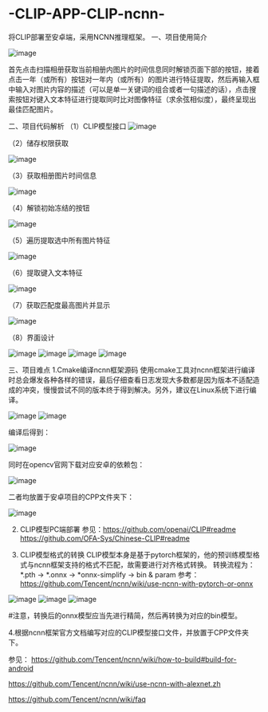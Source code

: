 # -CLIP-APP-CLIP-ncnn-
将CLIP部署至安卓端，采用NCNN推理框架。
一、项目使用简介
  
![image](https://github.com/ChenYusong01/CLIP-imagesearch-APP-powered-by-CLIP-ncnn-Andriod-/assets/91783123/63456f96-af75-46f6-af77-47887d48a3f1)

首先点击扫描相册获取当前相册内图片的时间信息同时解锁页面下部的按钮，接着点击一年（或所有）按钮对一年内（或所有）的图片进行特征提取，然后再输入框中输入对图片内容的描述（可以是单一关键词的组合或者一句描述的话），点击搜索按钮对键入文本特征进行提取同时比对图像特征（求余弦相似度），最终呈现出最佳匹配图片。






二、项目代码解析
（1）CLIP模型接口
 ![image](https://github.com/ChenYusong01/CLIP-imagesearch-APP-powered-by-CLIP-ncnn-Andriod-/assets/91783123/399767e5-3a69-4170-9c9b-ed0d86f1adb0)


（2）储存权限获取

 ![image](https://github.com/ChenYusong01/CLIP-imagesearch-APP-powered-by-CLIP-ncnn-Andriod-/assets/91783123/2ad9ec47-e56d-4e83-a3d8-b373adf48e3a)


（3）获取相册图片时间信息
 
![image](https://github.com/ChenYusong01/CLIP-imagesearch-APP-powered-by-CLIP-ncnn-Andriod-/assets/91783123/3de519ab-df4e-49c0-a650-b9b4ec0a47fa)

（4）解锁初始冻结的按钮

 ![image](https://github.com/ChenYusong01/CLIP-imagesearch-APP-powered-by-CLIP-ncnn-Andriod-/assets/91783123/af97fa9d-f210-4cda-9b4b-0596bc8302f5)


（5）遍历提取选中所有图片特征
 
![image](https://github.com/ChenYusong01/CLIP-imagesearch-APP-powered-by-CLIP-ncnn-Andriod-/assets/91783123/71888fed-2a58-4ecc-96fb-294514dfbbc1)

（6）提取键入文本特征

 ![image](https://github.com/ChenYusong01/CLIP-imagesearch-APP-powered-by-CLIP-ncnn-Andriod-/assets/91783123/831544da-4ab8-4d56-ae00-6d0580eb869f)


（7）获取匹配度最高图片并显示
 
 ![image](https://github.com/ChenYusong01/CLIP-imagesearch-APP-powered-by-CLIP-ncnn-Andriod-/assets/91783123/359aac2e-f0e1-48fd-8414-03e67aed4486)



（8）界面设计
 
 ![image](https://github.com/ChenYusong01/CLIP-imagesearch-APP-powered-by-CLIP-ncnn-Andriod-/assets/91783123/7473dc09-5cba-4c55-a07f-ac0de8af3fc0)
 ![image](https://github.com/ChenYusong01/CLIP-imagesearch-APP-powered-by-CLIP-ncnn-Andriod-/assets/91783123/11bbbbd6-650b-473b-9db3-cdb30a45fa98)
![image](https://github.com/ChenYusong01/CLIP-imagesearch-APP-powered-by-CLIP-ncnn-Andriod-/assets/91783123/48325284-f143-4b70-aad9-d0bf4ce6b241)
![image](https://github.com/ChenYusong01/CLIP-imagesearch-APP-powered-by-CLIP-ncnn-Andriod-/assets/91783123/fa77a9ba-bc22-4eb6-8f02-fd8f28cd755e)


 
 
三、项目难点
1.Cmake编译ncnn框架源码
使用cmake工具对ncnn框架进行编译时总会爆发各种各样的错误，最后仔细查看日志发现大多数都是因为版本不适配造成的冲突，慢慢尝试不同的版本终于得到解决。另外，建议在Linux系统下进行编译。

![image](https://github.com/ChenYusong01/CLIP-imagesearch-APP-powered-by-CLIP-ncnn-Andriod-/assets/91783123/e0c54241-517f-427b-b986-45ec65affd1c)
![image](https://github.com/ChenYusong01/CLIP-imagesearch-APP-powered-by-CLIP-ncnn-Andriod-/assets/91783123/c0b10d9f-63b9-4ed4-b1d3-f86561e5e892)
 
编译后得到：

![image](https://github.com/ChenYusong01/CLIP-imagesearch-APP-powered-by-CLIP-ncnn-Andriod-/assets/91783123/16d354af-5530-4e25-a5a8-4afe7be4e2c6)

同时在opencv官网下载对应安卓的依赖包：

 ![image](https://github.com/ChenYusong01/CLIP-imagesearch-APP-powered-by-CLIP-ncnn-Andriod-/assets/91783123/9f997bfb-b789-478c-b3d7-abd814c64dad)

二者均放置于安卓项目的CPP文件夹下：

 ![image](https://github.com/ChenYusong01/CLIP-imagesearch-APP-powered-by-CLIP-ncnn-Andriod-/assets/91783123/8f35762b-a87c-48ec-b6d5-2df468148f28)

2. CLIP模型PC端部署
参见：https://github.com/openai/CLIP#readme
      https://github.com/OFA-Sys/Chinese-CLIP#readme

3. CLIP模型格式的转换
CLIP模型本身是基于pytorch框架的，他的预训练模型格式与ncnn框架支持的格式不匹配，故需要进行对齐格式转换。
转换流程为： *.pth -> *.onnx -> *onnx-simplify -> bin & param
参考：https://github.com/Tencent/ncnn/wiki/use-ncnn-with-pytorch-or-onnx

![image](https://github.com/ChenYusong01/CLIP-imagesearch-APP-powered-by-CLIP-ncnn-Andriod-/assets/91783123/ed3b81e5-9cd2-427e-9d01-efbd06ad181b)
![image](https://github.com/ChenYusong01/CLIP-imagesearch-APP-powered-by-CLIP-ncnn-Andriod-/assets/91783123/9d1df45b-a714-4465-9d20-afb650e3d6c9)
![image](https://github.com/ChenYusong01/CLIP-imagesearch-APP-powered-by-CLIP-ncnn-Andriod-/assets/91783123/db953f65-3613-432c-b5fd-148e06d28342)

#注意，转换后的onnx模型应当先进行精简，然后再转换为对应的bin模型。

4.根据ncnn框架官方文档编写对应的CLIP模型接口文件，并放置于CPP文件夹下。

参见：
https://github.com/Tencent/ncnn/wiki/how-to-build#build-for-android

https://github.com/Tencent/ncnn/wiki/use-ncnn-with-alexnet.zh

https://github.com/Tencent/ncnn/wiki/faq

